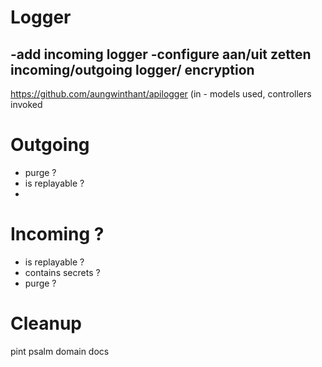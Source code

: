 # Logger
-add incoming logger
-configure aan/uit zetten incoming/outgoing logger/ encryption
- 
  https://github.com/aungwinthant/apilogger (in - models used, controllers invoked


# Outgoing
- purge ?
- is replayable ?
- 
# Incoming ?
- is replayable ?
- contains secrets ?
- purge ?

# Cleanup
pint
psalm
domain
docs
